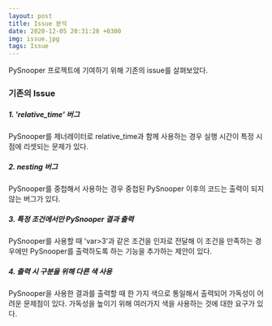 ```yaml
---
layout: post
title: Issue 분석
date: 2020-12-05 20:31:28 +0300
img: issue.jpg
tags: Issue
---
```


PySnooper 프로젝트에 기여하기 위해 기존의 issue를 살펴보았다.

### 기존의 Issue

##### 1. 'relative_time' 버그
PySnooper를 제너레이터로 relative_time과 함께 사용하는 경우 실행 시간이 특정 시점에 리셋되는 문제가 있다.

##### 2. nesting 버그
PySnooper를 중첩해서 사용하는 경우 중첩된 PySnooper 이후의 코드는 출력이 되지 않는 버그가 있다.

##### 3. 특정 조건에서만 PySnooper 결과 출력
PySnooper를 사용할 때 'var>3'과 같은 조건을 인자로 전달해 이 조건을 만족하는 경우에만 PySnooper를 출력하도록 하는 기능을 추가하는 제안이 있다.

##### 4. 출력 시 구분을 위해 다른 색 사용
PySnooper을 사용한 결과를 출력할 때 한 가지 색으로 통일해서 출력되어 가독성이 어려운 문제점이 있다. 가독성을 높이기 위해 여러가지 색을 사용하는 것에 대한 요구가 있다.
